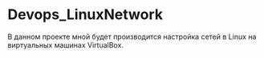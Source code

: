 # Devops_LinuxNetwork
В данном проекте мной будет производится настройка сетей в Linux на виртуальных машинах VirtualBox.
